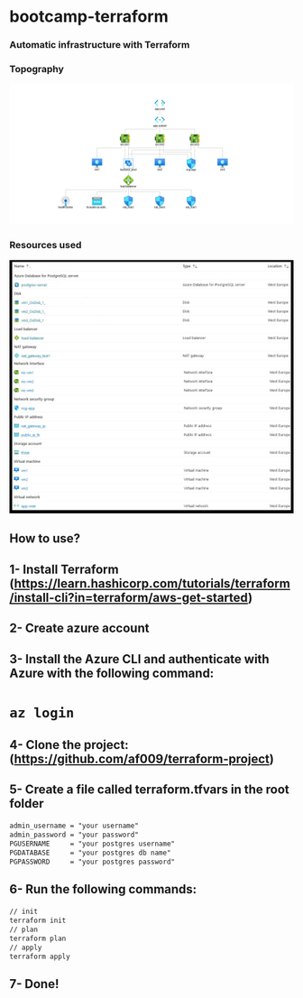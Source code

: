 # bootcamp-terraform

### Automatic infrastructure with Terraform

### Topography
![](diagram.png)

### Resources used
![](resources.jpg)

## How to use?

## 1- Install Terraform (https://learn.hashicorp.com/tutorials/terraform/install-cli?in=terraform/aws-get-started)

## 2- Create azure account
## 3- Install the Azure CLI and authenticate with Azure with the following command:
#     `az login`
## 4- Clone the project: (https://github.com/af009/terraform-project)
## 5- Create a file called terraform.tfvars in the root folder
```
admin_username = "your username"
admin_password = "your password"
PGUSERNAME     = "your postgres username"
PGDATABASE     = "your postgres db name"
PGPASSWORD     = "your postgres password"

```
## 6- Run the following commands:
```
// init
terraform init
// plan
terraform plan
// apply
terraform apply
```
## 7- Done!
